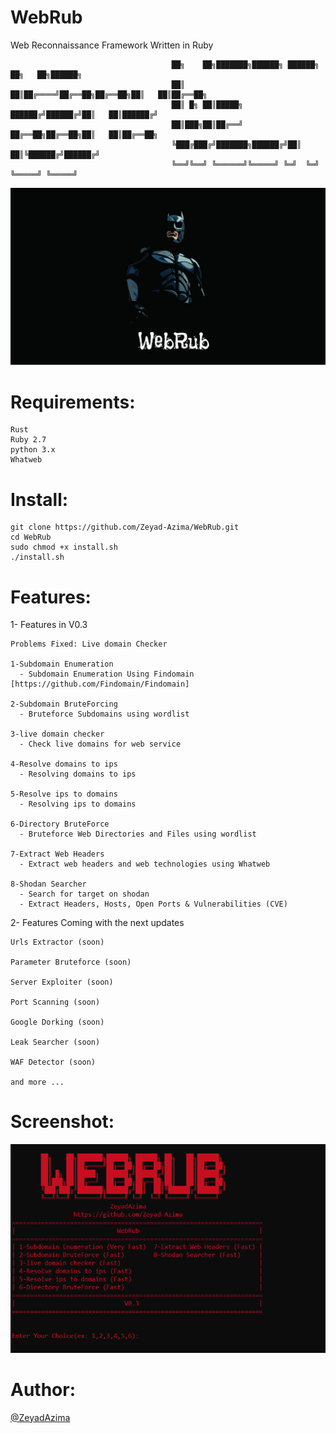 # WebRub
Web Reconnaissance Framework Written in Ruby
```
                                    ██╗    ██╗███████╗██████╗ ██████╗ ██╗   ██╗██████╗
                                    ██║    ██║██╔════╝██╔══██╗██╔══██╗██║   ██║██╔══██╗
                                    ██║ █╗ ██║█████╗  ██████╔╝██████╔╝██║   ██║██████╔╝
                                    ██║███╗██║██╔══╝  ██╔══██╗██╔══██╗██║   ██║██╔══██╗
                                    ╚███╔███╔╝███████╗██████╔╝██║  ██║╚██████╔╝██████╔╝
                                    ╚══╝╚══╝ ╚══════╝╚═════╝ ╚═╝  ╚═╝ ╚═════╝ ╚═════╝
```
<img src='Screenshots/logo.jpg' />

# Requirements:
```
Rust
Ruby 2.7
python 3.x
Whatweb
```

# Install:
```
git clone https://github.com/Zeyad-Azima/WebRub.git
cd WebRub
sudo chmod +x install.sh
./install.sh
```

# Features:
1- Features in V0.3
```
Problems Fixed: Live domain Checker

1-Subdomain Enumeration
  - Subdomain Enumeration Using Findomain [https://github.com/Findomain/Findomain]

2-Subdomain BruteForcing
  - Bruteforce Subdomains using wordlist

3-live domain checker
  - Check live domains for web service

4-Resolve domains to ips
  - Resolving domains to ips

5-Resolve ips to domains
  - Resolving ips to domains

6-Directory BruteForce
  - Bruteforce Web Directories and Files using wordlist

7-Extract Web Headers
  - Extract web headers and web technologies using Whatweb

8-Shodan Searcher
  - Search for target on shodan
  - Extract Headers, Hosts, Open Ports & Vulnerabilities (CVE)

```
2- Features Coming with the next updates
```
Urls Extractor (soon)

Parameter Bruteforce (soon)

Server Exploiter (soon)

Port Scanning (soon)

Google Dorking (soon)

Leak Searcher (soon)

WAF Detector (soon)

and more ...
```

# Screenshot:
<img src='Screenshots/Screen.png' />


# Author:
<a href='https://www.facebook.com/elkingzeyad.azeem'>@ZeyadAzima</a>
